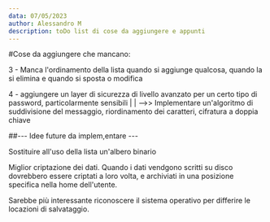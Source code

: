 ```yaml
---
data: 07/05/2023
author: Alessandro M
description: toDo list di cose da aggiungere e appunti
---
```



#Cose da aggiungere che mancano:

3 - Manca l'ordinamento della lista quando si aggiunge qualcosa, quando la si elimina e quando si sposta o modifica

4 - aggiungere un layer di sicurezza di livello avanzato per un certo tipo di password, particolarmente sensibili
        |
        |
        \-->> Implementare un'algoritmo di suddivisione del messaggio, riordinamento dei caratteri, cifratura a doppia chiave


##--- Idee future da implem,entare ---

Sostituire all'uso della lista un'albero binario


Miglior criptazione dei dati.
Quando i dati vendgono scritti su disco dovrebbero essere criptati a loro volta, e archiviati in una posizione specifica nella home dell'utente.


Sarebbe più interessante riconoscere il sistema operativo per differire le locazioni di salvataggio.

